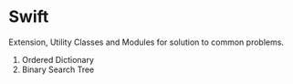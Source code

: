 # Swift
Extension, Utility Classes and Modules for solution to common problems.



1.    Ordered Dictionary
2.    Binary Search Tree
